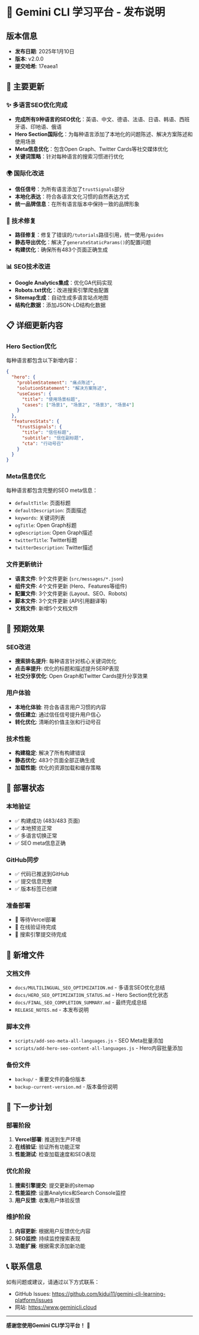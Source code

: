# 🚀 Gemini CLI 学习平台 - 发布说明

## 版本信息
- **发布日期**: 2025年1月10日
- **版本**: v2.0.0
- **提交哈希**: 17eaea1

## 🎉 主要更新

### ✨ 多语言SEO优化完成
- **完成所有9种语言的SEO优化**：英语、中文、德语、法语、日语、韩语、西班牙语、印地语、俄语
- **Hero Section国际化**：为每种语言添加了本地化的问题陈述、解决方案陈述和使用场景
- **Meta信息优化**：包含Open Graph、Twitter Cards等社交媒体优化
- **关键词策略**：针对每种语言的搜索习惯进行优化

### 🌍 国际化改进
- **信任信号**：为所有语言添加了`trustSignals`部分
- **本地化表达**：符合各语言文化习惯的自然表达方式
- **统一品牌信息**：在所有语言版本中保持一致的品牌形象

### 🔧 技术修复
- **路径修复**：修复了错误的`/tutorials`路径引用，统一使用`/guides`
- **静态导出优化**：解决了`generateStaticParams()`的配置问题
- **构建优化**：确保所有483个页面正确生成

### 📊 SEO技术改进
- **Google Analytics集成**：优化GA代码实现
- **Robots.txt优化**：改进搜索引擎爬虫配置
- **Sitemap生成**：自动生成多语言站点地图
- **结构化数据**：添加JSON-LD结构化数据

## 📋 详细更新内容

### Hero Section优化
每种语言都包含以下新增内容：
```json
{
  "hero": {
    "problemStatement": "痛点陈述",
    "solutionStatement": "解决方案陈述", 
    "useCases": {
      "title": "使用场景标题",
      "cases": ["场景1", "场景2", "场景3", "场景4"]
    }
  },
  "featuresStats": {
    "trustSignals": {
      "title": "信任标题",
      "subtitle": "信任副标题",
      "cta": "行动号召"
    }
  }
}
```

### Meta信息优化
每种语言都包含完整的SEO meta信息：
- `defaultTitle`: 页面标题
- `defaultDescription`: 页面描述  
- `keywords`: 关键词列表
- `ogTitle`: Open Graph标题
- `ogDescription`: Open Graph描述
- `twitterTitle`: Twitter标题
- `twitterDescription`: Twitter描述

### 文件更新统计
- **语言文件**: 9个文件更新 (`src/messages/*.json`)
- **组件文件**: 4个文件更新 (Hero、Features等组件)
- **配置文件**: 3个文件更新 (Layout、SEO、Robots)
- **脚本文件**: 3个文件更新 (API引用翻译等)
- **文档文件**: 新增5个文档文件

## 🎯 预期效果

### SEO改进
- **搜索排名提升**: 每种语言针对核心关键词优化
- **点击率提升**: 优化的标题和描述提升SERP表现
- **社交分享优化**: Open Graph和Twitter Cards提升分享效果

### 用户体验
- **本地化体验**: 符合各语言用户习惯的内容
- **信任建立**: 通过信任信号提升用户信心
- **转化优化**: 清晰的价值主张和行动号召

### 技术性能
- **构建稳定**: 解决了所有构建错误
- **静态优化**: 483个页面全部正确生成
- **加载性能**: 优化的资源加载和缓存策略

## 🚀 部署状态

### 本地验证
- ✅ 构建成功 (483/483 页面)
- ✅ 本地预览正常
- ✅ 多语言切换正常
- ✅ SEO meta信息正确

### GitHub同步
- ✅ 代码已推送到GitHub
- ✅ 提交信息完整
- ✅ 版本标签已创建

### 准备部署
- 🔄 等待Vercel部署
- 🔄 在线验证待完成
- 🔄 搜索引擎提交待完成

## 📁 新增文件

### 文档文件
- `docs/MULTILINGUAL_SEO_OPTIMIZATION.md` - 多语言SEO优化总结
- `docs/HERO_SEO_OPTIMIZATION_STATUS.md` - Hero Section优化状态
- `docs/FINAL_SEO_COMPLETION_SUMMARY.md` - 最终完成总结
- `RELEASE_NOTES.md` - 本发布说明

### 脚本文件
- `scripts/add-seo-meta-all-languages.js` - SEO Meta批量添加
- `scripts/add-hero-seo-content-all-languages.js` - Hero内容批量添加

### 备份文件
- `backup/` - 重要文件的备份版本
- `backup-current-version.md` - 版本备份说明

## 🔄 下一步计划

### 部署阶段
1. **Vercel部署**: 推送到生产环境
2. **在线验证**: 验证所有功能正常
3. **性能测试**: 检查加载速度和SEO表现

### 优化阶段
1. **搜索引擎提交**: 提交更新的sitemap
2. **性能监控**: 设置Analytics和Search Console监控
3. **用户反馈**: 收集用户体验反馈

### 维护阶段
1. **内容更新**: 根据用户反馈优化内容
2. **SEO监控**: 持续监控搜索表现
3. **功能扩展**: 根据需求添加新功能

## 📞 联系信息

如有问题或建议，请通过以下方式联系：
- GitHub Issues: https://github.com/kjdui11/gemini-cli-learning-platform/issues
- 网站: https://www.geminicli.cloud

---

**感谢您使用Gemini CLI学习平台！** 🎉

